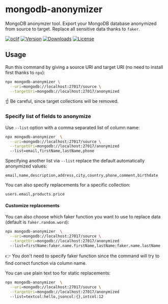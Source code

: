 mongodb-anonymizer
==================

MongoDB anonymzer tool.
Export your MongoDB database anonymized from source to target. Replace all sensitive data thanks to `faker`.

[![oclif](https://img.shields.io/badge/cli-oclif-brightgreen.svg)](https://oclif.io)
[![Version](https://img.shields.io/npm/v/mongodb-anonymizer.svg)](https://npmjs.org/package/mongodb-anonymizer)
[![Downloads](https://img.shields.io/npm/dm/mongodb-anonymizer.svg)](https://npmjs.org/package/mongodb-anonymizer)
[![License](https://img.shields.io/npm/l/pg-anonymizer.svg)](https://github.com/rap2hpoutre/mongodb-anonymizer/blob/main/package.json)

## Usage

Run this command by giving a source URI and target URI (no need to install first thanks to `npx`):

```bash
npx mongodb-anonymizer \
  --uri=mongodb://localhost:27017/source \
  --targetUri=mongodb://localhost:27017/anonymized
```

☝️ Be careful, since target collections will be removed.

### Specify list of fields to anonymize

Use `--list` option with a comma separated list of column name:

```bash
npx mongodb-anonymizer  \
  --uri=mongodb://localhost:27017/source \
  --targetUri=mongodb://localhost:27017/anonymized
  --list=email,firstName,lastName,phone
```

Specifying another list via `--list` replace the default automatically anonymized values:

```csv
email,name,description,address,city,country,phone,comment,birthdate
```

You can also specify replacements for a specific collection:

```csv
users.email,products.price
```

#### Customize replacements 

You can also choose which faker function you want to use to replace data (default is `faker.random.word`):

```bash
npx mongodb-anonymizer  \
  --uri=mongodb://localhost:27017/source \
  --targetUri=mongodb://localhost:27017/anonymized
  --list=firstName:faker.name.firstName,lastName:faker.name.lastName
```

:point_right: You don't need to specify faker function since the command will try to find correct function via column name.

You can use plain text too for static replacements:
```bash
npx mongodb-anonymizer  \
  --uri=mongodb://localhost:27017/source \
  --targetUri=mongodb://localhost:27017/anonymized
  --list=textcol:hello,jsoncol:{},intcol:12
```
